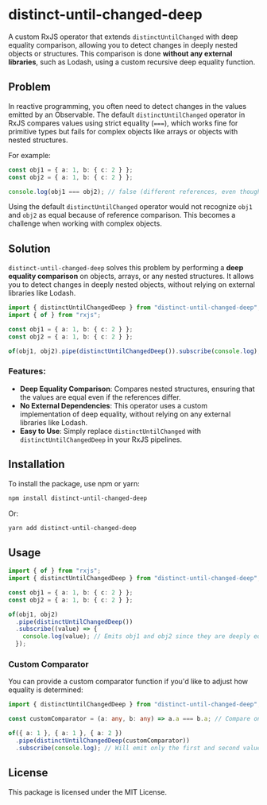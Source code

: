 # distinct-until-changed-deep

A custom RxJS operator that extends `distinctUntilChanged` with deep equality comparison, allowing you to detect changes in deeply nested objects or structures. This comparison is done **without any external libraries**, such as Lodash, using a custom recursive deep equality function.

## Problem

In reactive programming, you often need to detect changes in the values emitted by an Observable. The default `distinctUntilChanged` operator in RxJS compares values using strict equality (`===`), which works fine for primitive types but fails for complex objects like arrays or objects with nested structures.

For example:

```typescript
const obj1 = { a: 1, b: { c: 2 } };
const obj2 = { a: 1, b: { c: 2 } };

console.log(obj1 === obj2); // false (different references, even though values are the same)
```

Using the default `distinctUntilChanged` operator would not recognize `obj1` and `obj2` as equal because of reference comparison. This becomes a challenge when working with complex objects.

## Solution

`distinct-until-changed-deep` solves this problem by performing a **deep equality comparison** on objects, arrays, or any nested structures. It allows you to detect changes in deeply nested objects, without relying on external libraries like Lodash.

```typescript
import { distinctUntilChangedDeep } from "distinct-until-changed-deep";
import { of } from "rxjs";

const obj1 = { a: 1, b: { c: 2 } };
const obj2 = { a: 1, b: { c: 2 } };

of(obj1, obj2).pipe(distinctUntilChangedDeep()).subscribe(console.log); // obj1 and obj2 will be emitted
```

### Features:

- **Deep Equality Comparison**: Compares nested structures, ensuring that the values are equal even if the references differ.
- **No External Dependencies**: This operator uses a custom implementation of deep equality, without relying on any external libraries like Lodash.
- **Easy to Use**: Simply replace `distinctUntilChanged` with `distinctUntilChangedDeep` in your RxJS pipelines.

## Installation

To install the package, use npm or yarn:

```bash
npm install distinct-until-changed-deep
```

Or:

```bash
yarn add distinct-until-changed-deep
```

## Usage

```typescript
import { of } from "rxjs";
import { distinctUntilChangedDeep } from "distinct-until-changed-deep";

const obj1 = { a: 1, b: { c: 2 } };
const obj2 = { a: 1, b: { c: 2 } };

of(obj1, obj2)
  .pipe(distinctUntilChangedDeep())
  .subscribe((value) => {
    console.log(value); // Emits obj1 and obj2 since they are deeply equal
  });
```

### Custom Comparator

You can provide a custom comparator function if you'd like to adjust how equality is determined:

```typescript
import { distinctUntilChangedDeep } from "distinct-until-changed-deep";

const customComparator = (a: any, b: any) => a.a === b.a; // Compare only the 'a' property

of({ a: 1 }, { a: 1 }, { a: 2 })
  .pipe(distinctUntilChangedDeep(customComparator))
  .subscribe(console.log); // Will emit only the first and second values, as 'a' is equal
```

## License

This package is licensed under the MIT License.
